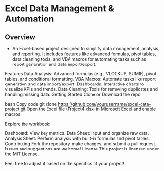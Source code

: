 # Excel Data Management & Automation
## Overview
  - An Excel-based project designed to simplify data management, analysis, and reporting. It includes features like advanced formulas, pivot tables, data cleaning tools, and VBA macros for automating tasks such as report generation and data import/export.

Features
Data Analysis: Advanced formulas (e.g., VLOOKUP, SUMIF), pivot tables, and conditional formatting.
VBA Macros: Automate tasks like report generation and data import/export.
Dashboards: Interactive charts to visualize KPIs and trends.
Data Cleaning: Tools for removing duplicates and handling missing data.
Getting Started
Clone or Download the repo:

bash
Copy code
git clone https://github.com/yourusername/excel-data-project.git
Open the Excel file (Project4.xlsx) in Microsoft Excel and enable macros.

Explore the workbook:

Dashboard: View key metrics.
Data Sheet: Input and organize raw data.
Analysis Sheet: Perform analysis with built-in formulas and pivot tables.
Contributing
Fork the repository, make changes, and submit a pull request.
Issues and suggestions are welcome!
License
This project is licensed under the MIT License.

Feel free to adjust it based on the specifics of your project!
